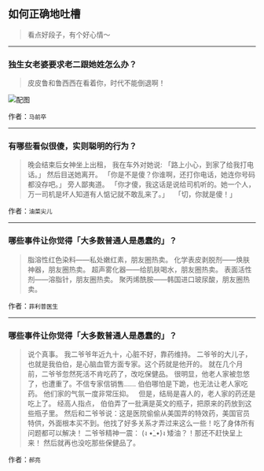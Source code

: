## 如何正确地吐槽

> 看点好段子，有个好心情～


 
---

### 独生女老婆要求老二跟她姓怎么办？

> 皮皮鲁和鲁西西在看着你，时代不能倒退啊！



![配图](http://pic4.zhimg.com/70/v2-8f2c30d6eb1a770bb4604e4ab3a74a43_b.jpg)


作者：`马前卒`

---

### 有哪些看似很傻，实则聪明的行为？

> 晚会结束后女神坐上出租，
> 我在车外对她说:
> 「路上小心，到家了给我打电话。」
> 然后目送她离开。
> 「你是不是傻？你谁啊，还打你电话，她连你号码都没存吧。」
> 旁人鄙夷道。
> 「你才傻，我这话是说给司机听的。她一个人，万一司机是坏人知道有人惦记就不敢乱来了。」
>  
> 「切，你就是傻！」


作者：`油菜尖儿`

---

### 哪些事件让你觉得「大多数普通人是愚蠢的」？

> 脂溶性红色染料——私处嫩红素，朋友圈热卖。
> 化学表皮剥脱剂——焕肤神器，朋友圈热卖。
> 超声雾化器——给肌肤喝水，朋友圈热卖。
> 表面活性剂——溶脂针，朋友圈热卖。
> 聚丙烯酰胺——韩国进口玻尿酸，朋友圈热卖。


作者：`菲利普医生`

---

### 哪些事件让你觉得「大多数普通人是愚蠢的」？

> 说个真事。
> 我二爷爷年近九十，心脏不好，靠药维持。
> 二爷爷的大儿子，也就是我伯伯，是心脑血管方面专家。这个药就是他开的。
> 就在几个月前，二爷爷忽然死活不肯吃药了，改吃保健品。
> 很明显，他老人家被忽悠了，也遭重了。不信专家信销售......
> 伯伯哪怕是下跪，也无法让老人家吃药。
> 他们家的气氛一度非常压抑。
>  
> 但是，结局是喜人的，老人家的药还是吃上了。
> 经高人指点，
> 伯伯弄了一批满是英文的瓶子，把原来的药放到这些瓶子里。
> 然后和二爷爷说：这是医院偷偷从美国弄的特效药，美国官员特供，外面根本买不到。他找了好多关系才弄过来这么一些！吃了身体所有问题都可以解决！
> 二爷爷精神一震： (ง •̀_•́)ง 矮油？！那还不赶快呈上来！
> 然后就再也没吃那些保健品了。


作者：`郝亮`